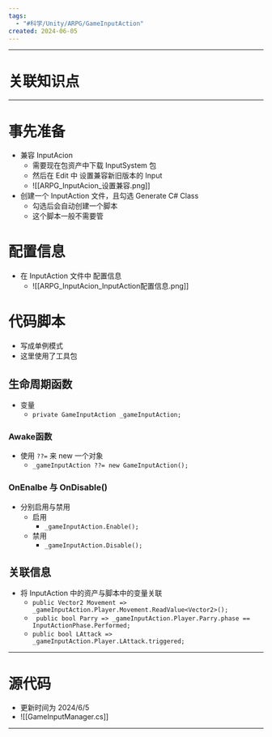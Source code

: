 ```yaml
---
tags:
  - "#科学/Unity/ARPG/GameInputAction"
created: 2024-06-05
---
```

 
---
# 关联知识点



---
# 事先准备

- 兼容 InputAcion
	- 需要现在包资产中下载 InputSystem 包 
	- 然后在 Edit 中 设置兼容新旧版本的 Input
	- ![[ARPG_InputAcion_设置兼容.png]]
- 创建一个 InputAction 文件，且勾选 Generate C# Class
	- 勾选后会自动创建一个脚本
	- 这个脚本一般不需要管
# 配置信息

- 在 InputAction 文件中 配置信息
	- ![[ARPG_InputAcion_InputAction配置信息.png]]
# 代码脚本

- 写成单例模式
- 这里使用了工具包
## 生命周期函数

- 变量
	- `private GameInputAction _gameInputAction;`
### Awake函数

- 使用 `??=` 来 new 一个对象
	- `_gameInputAction ??= new GameInputAction();`
### OnEnalbe 与 OnDisable()

- 分别启用与禁用
	- 启用
		- `_gameInputAction.Enable();`
	- 禁用
		- `_gameInputAction.Disable();`

## 关联信息

- 将 InputAction 中的资产与脚本中的变量关联
	- `public Vector2 Movement => _gameInputAction.Player.Movement.ReadValue<Vector2>();`
	- ` public bool Parry => _gameInputAction.Player.Parry.phase == InputActionPhase.Performed;`
	- `public bool LAttack => _gameInputAction.Player.LAttack.triggered;`

---
# 源代码

- 更新时间为 2024/6/5
- ![[GameInputManager.cs]]

---